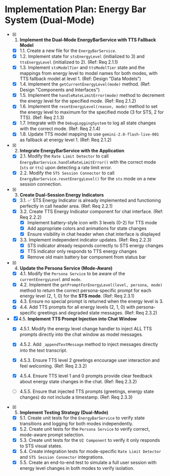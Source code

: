 # Implementation Plan: Energy Bar System (Dual-Mode)

- [x] 1. **Implement the Dual-Mode EnergyBarService with TTS Fallback Model**
  - [x] 1.1. Create a new file for the `EnergyBarService`.
  - [x] 1.2. Implement state for `stsEnergyLevel` (initialized to 3) and `ttsEnergyLevel` (initialized to 2). (Ref: Req 2.1.1)
  - [x] 1.3. Implement `stsModelTier` and `ttsModelTier` state and the mappings from energy level to model names for both modes, with TTS fallback model at level 1. (Ref: Design "Data Models")
  - [x] 1.4. Implement the `getCurrentEnergyLevel(mode)` method. (Ref: Design "Components and Interfaces")
  - [x] 1.5. Implement the `handleRateLimitError(mode)` method to decrement the energy level for the specified mode. (Ref: Req 2.1.2)
  - [x] 1.6. Implement the `resetEnergyLevel(reason, mode)` method to set the energy level to maximum for the specified mode (3 for STS, 2 for TTS). (Ref: Req 2.1.3)
  - [x] 1.7. Integrate with the `DebugLoggingSystem` to log all state changes with the correct mode. (Ref: Req 2.1.4)
  - [x] 1.8. Update TTS model mapping to use `gemini-2.0-flash-live-001` as fallback at energy level 1. (Ref: Req 2.1.2)

- [x] 2. **Integrate EnergyBarService with the Application**
  - [x] 2.1. Modify the `Rate Limit Detector` to call `EnergyBarService.handleRateLimitError()` with the correct mode (`sts` or `tts`) upon detecting a rate limit error.
  - [x] 2.2. Modify the `STS Session Connector` to call `EnergyBarService.resetEnergyLevel()` for the `sts` mode on a new session connection.

- [x] 3. **Create Dual-Session Energy Indicators**
  - [x] 3.1. ✅ STS Energy Indicator is already implemented and functioning perfectly in call header area. (Ref: Req 2.2.1)
  - [x] 3.2. Create TTS Energy Indicator component for chat interface. (Ref: Req 2.2.2)
    - [x] Implement battery-style icon with 3 levels (0-2) for TTS mode
    - [x] Add appropriate colors and animations for state changes
    - [x] Ensure visibility in chat header when chat interface is displayed
  - [x] 3.3. Implement independent indicator updates. (Ref: Req 2.2.3)
    - [x] STS indicator already responds correctly to STS energy changes
    - [x] TTS indicator only responds to TTS energy changes
    - [x] Remove old main battery bar component from status bar

- [x] 4. **Update the Persona Service (Mode-Aware)**
  - [x] 4.1. Modify the `Persona Service` to be aware of the `currentEnergyLevel` and `mode`.
  - [x] 4.2. Implement the `getPromptForEnergyLevel(level, persona, mode)` method to return the correct persona-specific prompt for each energy level (2, 1, 0) for the **STS mode**. (Ref: Req 2.3.1)
  - [x] 4.3. Ensure no special prompt is returned when the energy level is 3.
  - [x] 4.4. Add TTS prompts for all energy levels (2, 1, 0) with persona-specific greetings and degraded state messages. (Ref: Req 2.3.2)

- [x] 4.5. **Implement TTS Prompt Injection into Chat Window**
  - [x] 4.5.1. Modify the energy level change handler to inject ALL TTS prompts directly into the chat window as model messages.
  - [x] 4.5.2. Add `_appendTextMessage` method to inject messages directly into the text transcript.
  - [x] 4.5.3. Ensure TTS level 2 greetings encourage user interaction and feel welcoming. (Ref: Req 2.3.2)
  - [x] 4.5.4. Ensure TTS level 1 and 0 prompts provide clear feedback about energy state changes in the chat. (Ref: Req 2.3.2)

  - [ ] 4.5.5. Ensure that injected TTS prompts (greetings, energy state changes) do not include a timestamp. (Ref: Req 2.3.3)
- [x] 5. **Implement Testing Strategy (Dual-Mode)**
  - [x] 5.1. Create unit tests for the `EnergyBarService` to verify state transitions and logging for both modes independently.
  - [x] 5.2. Create unit tests for the `Persona Service` to verify correct, mode-aware prompt selection.
  - [x] 5.3. Create unit tests for the `UI Component` to verify it only responds to STS visual states.
  - [x] 5.4. Create integration tests for mode-specific `Rate Limit Detector` and `STS Session Connector` integrations.
  - [x] 5.5. Create an end-to-end test to simulate a full user session with energy level changes in both modes to verify isolation.
